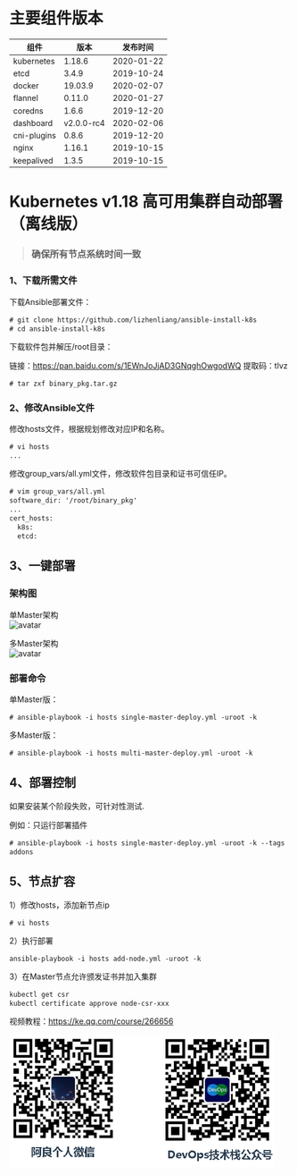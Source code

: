 # 主要组件版本
| 组件 | 版本 | 发布时间 |
| --- | --- | --- |
| kubernetes | 1.18.6 | 2020-01-22 |
| etcd | 3.4.9 | 2019-10-24 |
| docker | 19.03.9 | 2020-02-07 |
| flannel | 0.11.0 | 2020-01-27 |
| coredns | 1.6.6 | 2019-12-20 |
| dashboard | v2.0.0-rc4 | 2020-02-06 |
| cni-plugins | 0.8.6 | 2019-12-20 |
| nginx | 1.16.1 | 2019-10-15 |
| keepalived | 1.3.5 | 2019-10-15 |

# Kubernetes v1.18 高可用集群自动部署（离线版）
>### 确保所有节点系统时间一致
### 1、下载所需文件

下载Ansible部署文件：

```
# git clone https://github.com/lizhenliang/ansible-install-k8s
# cd ansible-install-k8s
```

下载软件包并解压/root目录：

链接：https://pan.baidu.com/s/1EWnJoJjAD3GNqghOwgodWQ 
提取码：tlvz
```
# tar zxf binary_pkg.tar.gz
```
### 2、修改Ansible文件

修改hosts文件，根据规划修改对应IP和名称。

```
# vi hosts
...
```
修改group_vars/all.yml文件，修改软件包目录和证书可信任IP。

```
# vim group_vars/all.yml
software_dir: '/root/binary_pkg'
...
cert_hosts:
  k8s:
  etcd:
```
## 3、一键部署
### 架构图
单Master架构  
![avatar](./single-master.jpg)

多Master架构  
![avatar](./multi-master.jpg)
### 部署命令
单Master版：
```
# ansible-playbook -i hosts single-master-deploy.yml -uroot -k
```
多Master版：
```
# ansible-playbook -i hosts multi-master-deploy.yml -uroot -k
```

## 4、部署控制
如果安装某个阶段失败，可针对性测试.

例如：只运行部署插件
```
# ansible-playbook -i hosts single-master-deploy.yml -uroot -k --tags addons
```

## 5、节点扩容
1）修改hosts，添加新节点ip
```
# vi hosts
```
2）执行部署
```
ansible-playbook -i hosts add-node.yml -uroot -k
```
3）在Master节点允许颁发证书并加入集群
```
kubectl get csr
kubectl certificate approve node-csr-xxx
```

视频教程：https://ke.qq.com/course/266656

![avatar](https://github.com/lizhenliang/Shell-Python-Document/blob/master/%E8%81%94%E7%B3%BB%E6%96%B9%E5%BC%8F.png)
